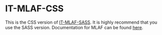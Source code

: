 # IT-MLAF-CSS

This is the CSS version of [IT-MLAF-SASS](https://github.intel.com/IT-UI-Assets/it-mlaf-sass). It is highly recommend that you use the SASS version. Documentation for MLAF can be found [here](http://mlafdocs.app.intel.com).
